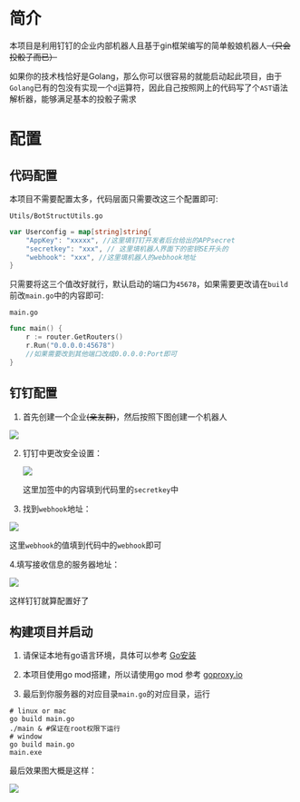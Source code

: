 # 简介

本项目是利用钉钉的企业内部机器人且基于gin框架编写的简单骰娘机器人~~（只会投骰子而已）~~

如果你的技术栈恰好是Golang，那么你可以很容易的就能启动起此项目，由于`Golang`已有的包没有实现一个`d`运算符，因此自己按照网上的代码写了个`AST`语法解析器，能够满足基本的投骰子需求

# 配置

## 代码配置

本项目不需要配置太多，代码层面只需要改这三个配置即可:

`Utils/BotStructUtils.go`

```go
var Userconfig = map[string]string{
	"AppKey": "xxxxx", //这里填钉钉开发者后台给出的APPsecret
	"secretkey": "xxx", // 这里填机器人界面下的密钥SE开头的
	"webhook": "xxx", //这里填机器人的webhook地址
}
```

只需要将这三个值改好就行，默认启动的端口为`45678`，如果需要更改请在`build`前改`main.go`中的内容即可:

`main.go`

```go
func main() {
	r := router.GetRouters()
	r.Run("0.0.0.0:45678")
	//如果需要改到其他端口改成0.0.0.0:Port即可
}
```

## 钉钉配置

1. 首先创建一个企业~~(亲友群)~~，然后按照下图创建一个机器人

![](https://qiniu.ebounce.cn/blog/20201029194809.png?imageView2/0/q/75%7Cwatermark/2/text/QEVib3VuY2U=/font/5b6u6L2v6ZuF6buR/fontsize/460/fill/IzlFOTc5Nw==/dissolve/50/gravity/SouthEast/dx/10/dy/10%7Cimageslim)

2. 钉钉中更改安全设置：

   ![](https://qiniu.ebounce.cn/blog/20201029195011.png?imageView2/0/q/75%7Cwatermark/2/text/QEVib3VuY2U=/font/5b6u6L2v6ZuF6buR/fontsize/460/fill/IzlFOTc5Nw==/dissolve/50/gravity/SouthEast/dx/10/dy/10%7Cimageslim)

   这里加签中的内容填到代码里的`secretkey`中

3. 找到`webhook`地址：



![](https://qiniu.ebounce.cn/blog/20201029195133.png?imageView2/0/q/75%7Cwatermark/2/text/QEVib3VuY2U=/font/5b6u6L2v6ZuF6buR/fontsize/460/fill/IzlFOTc5Nw==/dissolve/50/gravity/SouthEast/dx/10/dy/10%7Cimageslim)

这里`webhook`的值填到代码中的`webhook`即可

4.填写接收信息的服务器地址：

![](https://qiniu.ebounce.cn/blog/20201029195450.png?imageView2/0/q/75%7Cwatermark/2/text/QEVib3VuY2U=/font/5b6u6L2v6ZuF6buR/fontsize/460/fill/IzlFOTc5Nw==/dissolve/50/gravity/SouthEast/dx/10/dy/10%7Cimageslim)

这样钉钉就算配置好了

## 构建项目并启动

1. 请保证本地有go语言环境，具体可以参考 [Go安装](https://studygolang.com/dl)

2. 本项目使用go mod搭建，所以请使用go mod 参考 [goproxy.io](https://goproxy.io/zh/)

3. 最后到你服务器的对应目录`main.go`的对应目录，运行

```shell
# linux or mac
go build main.go
./main & #保证在root权限下运行
# window
go build main.go
main.exe
```

最后效果图大概是这样：

![](https://qiniu.ebounce.cn/blog/20201029200159.png?imageView2/0/q/75%7Cwatermark/2/text/QEVib3VuY2U=/font/5b6u6L2v6ZuF6buR/fontsize/460/fill/IzlFOTc5Nw==/dissolve/50/gravity/SouthEast/dx/10/dy/10%7Cimageslim)

